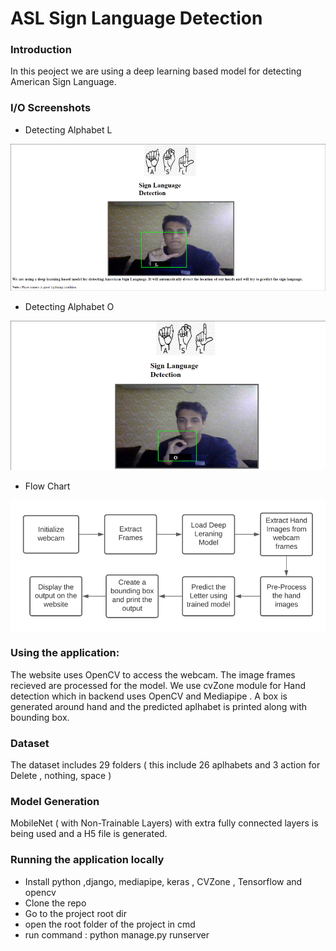 # ASL Sign Language Detection

### Introduction

In this peoject we are using a deep learning based model for detecting American Sign Language.

### I/O Screenshots

- Detecting Alphabet L
 
![Alpha L Detecting](https://github.com/PrakharJindal/ASL-Language-Detection/blob/main/media/Prediction_alpha_L(Small).png)

- Detecting Alphabet O
 
![Alpha O Detecting](https://github.com/PrakharJindal/ASL-Language-Detection/blob/main/media/Prediction_alpha_O(Small).png)

- Flow Chart
 
![Flow Chart](https://github.com/PrakharJindal/ASL-Language-Detection/blob/main/media/flowchart(Small).png)

### Using the application:

The website uses OpenCV to access the webcam. The image frames recieved are processed for the model. We use cvZone module for Hand detection which in backend uses OpenCV and Mediapipe . A box is generated around hand and the predicted aplhabet is printed along with bounding box.

### Dataset

The dataset includes 29 folders ( this include 26 aplhabets and 3 action for Delete , nothing, space )

### Model Generation

MobileNet ( with Non-Trainable Layers) with extra fully connected layers is being used and a H5 file is generated.

### Running the application locally

- Install python ,django, mediapipe, keras , CVZone , Tensorflow and opencv 
- Clone the repo
- Go to the project root dir
- open the root folder of the project in cmd
- run command : python manage.py runserver
